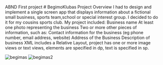 ABND First project # BegimoKlubas
Project Overview
I had to design and implement a single screen app that displays information about a fictional small business, sports team,school or special interest group.
I decided to do it for my cousins sports club. 
My project included:
Business name
At least one photo representing the business
Two or more other pieces of information, such as:
Contact information for the business (eg phone number, email address, website)
Address of the Business
Description of business
XML  includes a Relative Layout, project has one or more image views or text views, elements are specified in dp, text is specified in sp.


![begimas](https://user-images.githubusercontent.com/26045797/55034363-fec35a80-501d-11e9-9aa6-f1aef5eb601f.png)
![begimas2](https://user-images.githubusercontent.com/26045797/55034633-8dd07280-501e-11e9-8f93-bbaa46376354.png)
